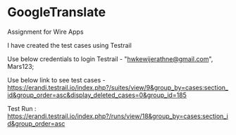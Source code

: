 # GoogleTranslate
Assignment for Wire Apps

I have created the test cases using Testrail

Use below credentials to login Testrail - 
"hwkewijerathne@gmail.com", 
Mars123;

Use below link to see test cases - https://erandi.testrail.io/index.php?/suites/view/9&group_by=cases:section_id&group_order=asc&display_deleted_cases=0&group_id=185

Test Run : https://erandi.testrail.io/index.php?/runs/view/18&group_by=cases:section_id&group_order=asc

